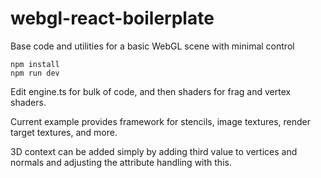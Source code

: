 # webgl-react-boilerplate
Base code and utilities for a basic WebGL scene with minimal control 

```
npm install
npm run dev
```

Edit engine.ts for bulk of code, and then shaders for frag and vertex shaders.

Current example provides framework for stencils, image textures, render target textures, and more.

3D context can be added simply by adding third value to vertices and normals and adjusting the attribute handling with this.
